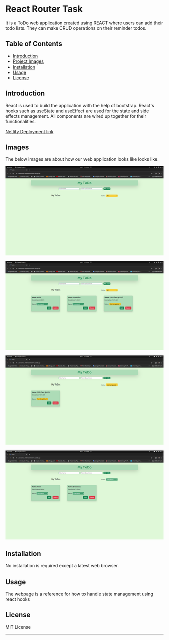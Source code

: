 # React Router Task

It is a ToDo web application created using REACT where users can add their todo lists. They can make CRUD operations on their reminder todos.

## Table of Contents

- [Introduction](#introduction)
- [Project Images](#Images)
- [Installation](#installation)
- [Usage](#usage)
- [License](#license)

## Introduction

React is used to build the application with the help of bootstrap. React's hooks such as useState and useEffect are used for the state and side effects management. All components are wired up together for their functionalities.

[Netlify Deployment link](https://astonishing-arithmetic-b63045.netlify.app/)

## Images

The below images are about how our web application looks like looks like.

![Homepage](/src/assets/homepage.png)

![Filters All](/src/assets/img1.png)

![Filters Not Completed](/src/assets/img2.png)

![Filters completed](/src/assets/img3.png)

## Installation

No installation is required except a latest web browser.

## Usage

The webpage is a reference for how to handle state management using react hooks

## License

MIT License

---
